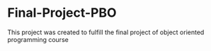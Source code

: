 # Final-Project-PBO
This project was created to fulfill the final project of object oriented programming course
